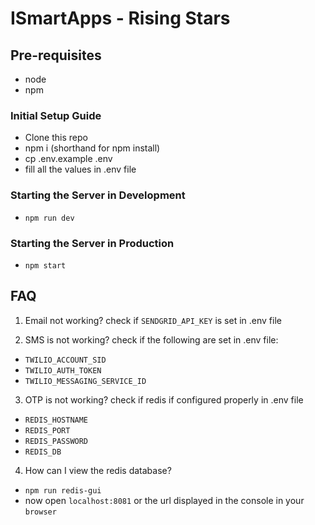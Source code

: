 # ISmartApps - Rising Stars


## Pre-requisites
- node
- npm

### Initial Setup Guide
- Clone this repo
- npm i (shorthand for npm install)
- cp .env.example .env
- fill all the values in .env file

### Starting the Server in Development
- `npm run dev`

### Starting the Server in Production
- `npm start`

## FAQ
1. Email not working?
check if `SENDGRID_API_KEY` is set in .env file

2. SMS is not working?
check if the following are set in .env file: 
- `TWILIO_ACCOUNT_SID`
- `TWILIO_AUTH_TOKEN` 
- `TWILIO_MESSAGING_SERVICE_ID`

3. OTP is not working?
check if redis if configured properly in .env file
- `REDIS_HOSTNAME`
- `REDIS_PORT`
- `REDIS_PASSWORD`
- `REDIS_DB`

4. How can I view the redis database?
- `npm run redis-gui`
- now open `localhost:8081` or the url displayed in the console in your `browser`